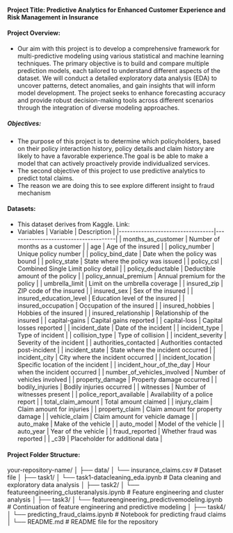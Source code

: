 #### Project Title: Predictive Analytics for Enhanced Customer Experience and Risk Management in Insurance

#### Project Overview:
- Our aim with this project is to develop a comprehensive framework for multi-predictive modeling using various statistical and machine learning techniques. The primary objective is to build and compare multiple prediction models, each tailored to understand different aspects of the dataset. We will conduct a detailed exploratory data analysis (EDA) to uncover patterns, detect anomalies, and gain insights that will inform model development. The project seeks to enhance forecasting accuracy and provide robust decision-making tools across different scenarios through the integration of diverse modeling approaches.


##### Objectives:
- The purpose of this project is to determine which policyholders, based on their policy interaction history, policy details and claim history are likely to have a favorable experience.The goal is be able to make a model that can actively proactively provide individualized services.
- The second objective of this project to use predictive analytics to predict total claims.
- The reason we are doing this to see explore different insight to fraud mechanism

#### Datasets: 
- This dataset derives from Kaggle.
Link:
- Variables
| Variable                         | Description                          |
|----------------------------------|--------------------------------------|
| months_as_customer               | Number of months as a customer       |
| age                              | Age of the insured                   |
| policy_number                    | Unique policy number                 |
| policy_bind_date                 | Date when the policy was bound       |
| policy_state                     | State where the policy was issued    |
| policy_csl                       | Combined Single Limit policy detail  |
| policy_deductable                | Deductible amount of the policy      |
| policy_annual_premium            | Annual premium for the policy        |
| umbrella_limit                   | Limit on the umbrella coverage       |
| insured_zip                      | ZIP code of the insured              |
| insured_sex                      | Sex of the insured                   |
| insured_education_level          | Education level of the insured       |
| insured_occupation               | Occupation of the insured            |
| insured_hobbies                  | Hobbies of the insured               |
| insured_relationship             | Relationship of the insured          |
| capital-gains                    | Capital gains reported               |
| capital-loss                     | Capital losses reported              |
| incident_date                    | Date of the incident                 |
| incident_type                    | Type of incident                     |
| collision_type                   | Type of collision                    |
| incident_severity                | Severity of the incident             |
| authorities_contacted            | Authorities contacted post-incident  |
| incident_state                   | State where the incident occurred    |
| incident_city                    | City where the incident occurred     |
| incident_location                | Specific location of the incident    |
| incident_hour_of_the_day         | Hour when the incident occurred      |
| number_of_vehicles_involved      | Number of vehicles involved          |
| property_damage                  | Property damage occurred             |
| bodily_injuries                  | Bodily injuries occurred             |
| witnesses                        | Number of witnesses present          |
| police_report_available          | Availability of a police report      |
| total_claim_amount               | Total amount claimed                 |
| injury_claim                     | Claim amount for injuries            |
| property_claim                   | Claim amount for property damage     |
| vehicle_claim                    | Claim amount for vehicle damage      |
| auto_make                        | Make of the vehicle                  |
| auto_model                       | Model of the vehicle                 |
| auto_year                        | Year of the vehicle                  |
| fraud_reported                   | Whether fraud was reported           |
| _c39                             | Placeholder for additional data      |

#### Project Folder Structure:
your-repository-name/
│
├── data/
│   └── insurance_claims.csv       # Dataset file
│
├── task1/
│   └── task1-datacleaning_eda.ipynb  # Data cleaning and exploratory data analysis
│
├── task2/
│   └── featureengineering_clusteranalysis.ipynb  # Feature engineering and cluster analysis
│
├── task3/
│   └── featureengineering_predictivemodeling.ipynb  # Continuation of feature engineering and predictive modeling
│
├── task4/
│   └── predicting_fraud_claims.ipynb  # Notebook for predicting fraud claims
│
└── README.md                          # README file for the repository



  

  
